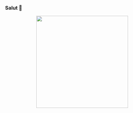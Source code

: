 ### Salut 👋

<p align="center">
  <img src="https://www.google.com/url?sa=i&url=https%3A%2F%2Fdribbble.com%2Fshots%2F6364613-Octocat-walk-cycle&psig=AOvVaw21l6WoI2mUUBR5Gv6fqp_S&ust=1628172880873000&source=images&cd=vfe&ved=0CAoQjRxqFwoTCIDdwOfGl_ICFQAAAAAdAAAAABAY" width=300>
    <br>
  <br>

</p>

<!--
**kunalpatz/kunalpatz** is a ✨ _special_ ✨ repository because its `README.md` (this file) appears on your GitHub profile.

Here are some ideas to get you started:

- 🔭 I’m currently working on ...
- 🌱 I’m currently learning ...
- 👯 I’m looking to collaborate on ...
- 🤔 I’m looking for help with ...
- 💬 Ask me about ...
- 📫 How to reach me: ...
- 😄 Pronouns: ...
- ⚡ Fun fact: ...
-->
